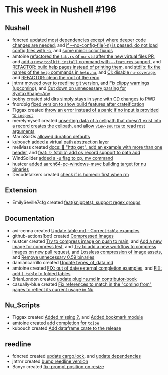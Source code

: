 # This week in Nushell #196

## Nushell

- fdncred [updated most dependencies except where deeper code changes are needed](https://github.com/nushell/nushell/pull/9296), and [if --no-config-file(-n) is passed, do not load config files with -c](https://github.com/nushell/nushell/pull/9286), and [some minor color fixups](https://github.com/nushell/nushell/pull/9270)
- amtoine [refactored the `lib.rs` of `nu-std` after the new virtual files PR](https://github.com/nushell/nushell/pull/9289), and [add a new `toolkit install` command with `--features` support](https://github.com/nushell/nushell/pull/9288), and [REFACTOR: build help pages instead of printing them](https://github.com/nushell/nushell/pull/9253), and [stdlib: fix the names of the `help` commands in `help.nu`](https://github.com/nushell/nushell/pull/9252), and [CI: disable `nu-coverage`](https://github.com/nushell/nushell/pull/9251), and [REFACTOR: clean the root of the repo](https://github.com/nushell/nushell/pull/9231)
- jntrnr [moveed over to reedline git version](https://github.com/nushell/nushell/pull/9283), and [Fix clippy warnings (upcoming)](https://github.com/nushell/nushell/pull/9282), and [Cut down on unnecessary parsing for SyntaxShape::Any](https://github.com/nushell/nushell/pull/9280)
- bobhy created [std dirs simply stays in sync with CD changes to PWD](https://github.com/nushell/nushell/pull/9267)
- fnordpig [fixed version to show build features after crateification](https://github.com/nushell/nushell/pull/9262)
- Tiggax created [throw an error instead of a panic if no input is provided to `inspect`](https://github.com/nushell/nushell/pull/9259)
- merelymyself created [upserting data of a cellpath that doesn't exist into a record creates the cellpath](https://github.com/nushell/nushell/pull/9257), and [allow `view-source` to read rest arguments](https://github.com/nushell/nushell/pull/9247)
- MariaSolOs [allowed duration defaults](https://github.com/nushell/nushell/pull/9249)
- kubouch [added a virtual path abstraction layer](https://github.com/nushell/nushell/pull/9245)
- melMass created [docs: 📝 "http get", add an example with more than one header](https://github.com/nushell/nushell/pull/9240), and [feat: ✨ (stdlib) add os record support to path add](https://github.com/nushell/nushell/pull/9238)
- WindSoilder [added a -u flag to cp, mv command](https://github.com/nushell/nushell/pull/9214)
- hustcer [added aarch64-pc-windows-msvc building target for nu binaries](https://github.com/nushell/nushell/pull/9162)
- Decodetalkers created [check if is homedir first when rm](https://github.com/nushell/nushell/pull/9117)

## Extension

- EmilySeville7cfg created [feat(snippets): support regex groups](https://github.com/nushell/vscode-nushell-lang/pull/130)

## Documentation

- avi-cenna created [Update table.md - Correct `table` examples](https://github.com/nushell/nushell.github.io/pull/934)
- github-actions[bot] created [Compressed Images](https://github.com/nushell/nushell.github.io/pull/933)
- hustcer created [Try to compress image on push to main](https://github.com/nushell/nushell.github.io/pull/932), and [Add a new image for compress test](https://github.com/nushell/nushell.github.io/pull/931), and [Try to add a new workflow to compress images on new pull request](https://github.com/nushell/nushell.github.io/pull/930), and [Lossless compression of image assets](https://github.com/nushell/nushell.github.io/pull/929), and [Remove unnecessary 0.59 binaries](https://github.com/nushell/nushell.github.io/pull/925)
- damiancarrillo created [Update types_of_data.md](https://github.com/nushell/nushell.github.io/pull/927)
- amtoine created [FIX: out of date external completion examples](https://github.com/nushell/nushell.github.io/pull/923), and [FIX: add `| table` to folded tables](https://github.com/nushell/nushell.github.io/pull/918)
- BrianLondon created [update plugins.md in contributor-book](https://github.com/nushell/nushell.github.io/pull/921)
- casually-blue created [Fix references to match in the "coming from" pages to reflect its current usage in Nu](https://github.com/nushell/nushell.github.io/pull/920)

## Nu_Scripts

- Tiggax created [Added missing ?](https://github.com/nushell/nu_scripts/pull/511), and [Added bookmark module](https://github.com/nushell/nu_scripts/pull/509)
- amtoine created [add completion for `toipe`](https://github.com/nushell/nu_scripts/pull/508)
- kubouch created [Add dataframe crate to the release](https://github.com/nushell/nu_scripts/pull/507)

## reedline

- fdncred created [update cargo.lock](https://github.com/nushell/reedline/pull/587), and [update dependencies](https://github.com/nushell/reedline/pull/586)
- jntrnr created [bump reedline version](https://github.com/nushell/reedline/pull/585)
- Banyc created [fix: prompt position on resize](https://github.com/nushell/reedline/pull/578)
